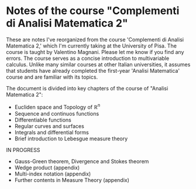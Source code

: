 # Notes of the course "Complementi di Analisi Matematica 2"

These are notes I've reorganized from the course 'Complementi di Analisi Matematica 2,' which I'm currently taking at the University of Pisa. The course is taught by Valentino Magnani.
Please let me know if you find any errors. The course serves as a concise introduction to multivariable calculus. Unlike many similar courses at other Italian universities, it assumes that students have already completed the first-year 'Analisi Matematica' course and are familiar with its topics.

The document is divided into key chapters of the course of "Analisi Matematica 2":
* Eucliden space and Topology of $\mathbb{R}^n$
* Sequence and continuos functions
* Differentiable functions
* Regular curves and surfaces
* Integrals and differential forms
* Brief introduction to Lebesgue measure theory

IN PROGRESS
* Gauss-Green theorem, Divergence and Stokes theorem
* Wedge product (appendix)
* Multi-index notation (appendix)
* Further contents in Measure Theory (appendix)